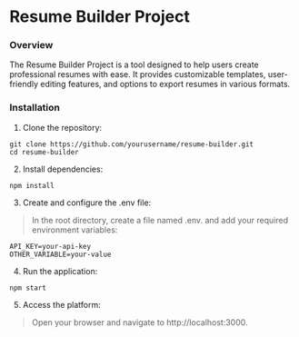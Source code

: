 # Resume Builder Project
### Overview

The Resume Builder Project is a tool designed to help users create professional resumes with ease. It provides customizable templates, user-friendly editing features, and options to export resumes in various formats.

### Installation
1. Clone the repository:
```
git clone https://github.com/yourusername/resume-builder.git
cd resume-builder
```

2. Install dependencies:
```
npm install
```
3. Create and configure the .env file:

>In the root directory, create a file named .env. and add your required environment variables:
```
API_KEY=your-api-key
OTHER_VARIABLE=your-value
```
4. Run the application:
```
npm start
```
5. Access the platform:
>Open your browser and navigate to http://localhost:3000.

